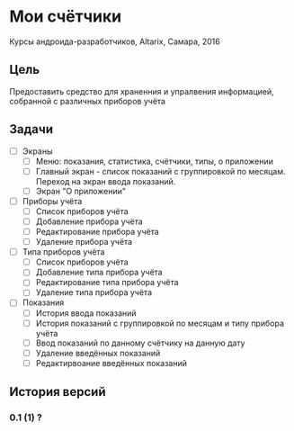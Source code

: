 # Мои счётчики

Курсы андроида-разработчиков, Altarix, Самара, 2016

## Цель

Предоставить средство для храненния и упралвения информацией, собранной с различных приборов учёта

## Задачи

- [ ] Экраны
    - [ ] Меню: показания, статистика, счётчики, типы, о приложении
    - [ ] Главный экран - список показаний с группировкой по месяцам. Переход на экран ввода показаний.
    - [ ] Экран "О приложении"
- [ ] Приборы учёта
    - [ ] Список приборов учёта
    - [ ] Добавление прибора учёта
    - [ ] Редактирование прибора учёта
    - [ ] Удаление прибора учёта
- [ ] Типа приборов учёта
    - [ ] Список приборов учёта
    - [ ] Добавление типа прибора учёта
    - [ ] Редактирование типа прибора учёта
    - [ ] Удаление типа прибора учёта
- [ ] Показания
    - [ ] История ввода показаний 
    - [ ] История показаний с группировкой по месяцам и типу прибора учёта 
    - [ ] Ввод показаний по данному счётчику на данную дату
    - [ ] Удаление введённых показаний
    - [ ] Редактирвоание введённых показаний
    
## История версий

### 0.1 (1) ?